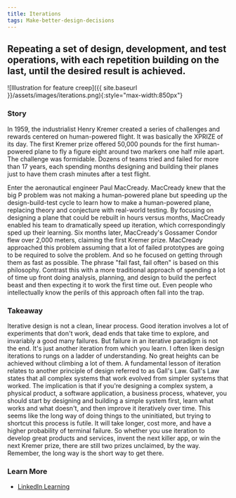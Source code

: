 ```yaml
---
title: Iterations
tags: Make-better-design-decisions
---
```


## Repeating a set of design, development, and test operations, with each repetition building on the last, until the desired result is achieved.

![Illustration for feature creep]({{ site.baseurl }}/assets/images/iterations.png){:style="max-width:850px"}

<!--more-->

### Story

In 1959, the industrialist Henry Kremer created a series of challenges and rewards centered on human-powered flight. It was basically the XPRIZE of its day. The first Kremer prize offered 50,000 pounds for the first human-powered plane to fly a figure eight around two markers one half mile apart. The challenge was formidable. Dozens of teams tried and failed for more than 17 years, each spending months designing and building their planes just to have them crash minutes after a test flight.

Enter the aeronautical engineer Paul MacCready. MacCready knew that the big P problem was not making a human-powered plane but speeding up the design-build-test cycle to learn how to make a human-powered plane, replacing theory and conjecture with real-world testing. By focusing on designing a plane that could be rebuilt in hours versus months, MacCready enabled his team to dramatically speed up iteration, which correspondingly sped up their learning. Six months later, MacCready's Gossamer Condor flew over 2,000 meters, claiming the first Kremer prize. MacCready approached this problem assuming that a lot of failed prototypes are going to be required to solve the problem. And so he focused on getting through them as fast as possible. The phrase "fail fast, fail often" is based on this philosophy. Contrast this with a more traditional approach of spending a lot of time up front doing analysis, planning, and design to build the perfect beast and then expecting it to work the first time out. Even people who intellectually know the perils of this approach often fall into the trap.

### Takeaway

Iterative design is not a clean, linear process. Good iteration involves a lot of experiments that don't work, dead ends that take time to explore, and invariably a good many failures. But failure in an iterative paradigm is not the end. It's just another iteration from which you learn. I often liken design iterations to rungs on a ladder of understanding. No great heights can be achieved without climbing a lot of them. A fundamental lesson of iteration relates to another principle of design referred to as Gall's Law. Gall's Law states that all complex systems that work evolved from simpler systems that worked. The implication is that if you're designing a complex system, a physical product, a software application, a business process, whatever, you should start by designing and building a simple system first, learn what works and what doesn't, and then improve it iteratively over time. This seems like the long way of doing things to the uninitiated, but trying to shortcut this process is futile. It will take longer, cost more, and have a higher probability of terminal failure. So whether you use iteration to develop great products and services, invent the next killer app, or win the next Kremer prize, there are still two prizes unclaimed, by the way. Remember, the long way is the short way to get there.

### Learn More

* [LinkedIn Learning](https://www.linkedin.com/learning/universal-principles-of-design/iteration)
